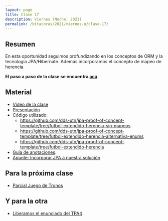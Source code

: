 ```yaml
---
layout: page
title: Clase 17
description: Viernes (Noche, 2021)
permalink: /bitacoras/2021/viernes-n/clase-17/
---
```




## Resumen

En esta oportunidad seguimos profundizando en los conceptos de ORM y la tecnología JPA/Hibernate. Además incorporamos el concepto de mapeo de herencia.

**El paso a paso de la clase se encuentra [acá](https://github.com/dds-utn/jpa-proof-of-concept-template/blob/futbol-extendido-herencia/README.md#parte-3-herencia)**


## Material

- [Video de la clase](https://us02web.zoom.us/rec/play/7dICBtP0Dl6laDSU9o4Y71mAKpkm-Exj2TCMtiKcfJrLC4e2M8VWCcg0TTUjVudA-W0eOv6oc-jBzUCZ.DvF-_f3M2uy2IRaI)
- [Presentación](https://docs.google.com/presentation/d/1v7fZvU_-kKjSHXKQBXhQpwsq0Taizm6TgWSTSRwrdzE/edit)
- Código utilizado:
  - https://github.com/dds-utn/jpa-proof-of-concept-template/tree/futbol-extendido-herencia-sin-mapeos
  - https://github.com/dds-utn/jpa-proof-of-concept-template/tree/futbol-extendido-herencia-alternativa-enums
  - https://github.com/dds-utn/jpa-proof-of-concept-template/tree/futbol-extendido-herencia
- [Guía de anotaciones](https://docs.google.com/document/d/1jWtehhVCFYECKvpdcCxnEgWZFCv2fR2WPyUJSoiX3II/edit#heading=h.r09lefmcufkn).
- [Apunte: Incorporar JPA a nuestra solución](https://docs.google.com/document/d/1dYvrVLRbFE9qwuKj5biz9oRBaRzj-K6ujIKOXNan02s/edit?ts=57e1f2b8#heading=h.kkyach7i1h8n)


## Para la próxima clase

- [Parcial Juego de Tronos](https://docs.google.com/document/d/1Qjgq_KS73UUn8337LEoXi_M28wtgi-EkBuaQ7N-9Ks4/edit#heading=h.tlw7c15gv98x)

## Y para la otra

- [Liberamos el enunciado del TPA4](https://docs.google.com/document/d/1GNJDaTuO192ntS5Y8sqic2sucV5HPIvHt3izsl-ySLs)
